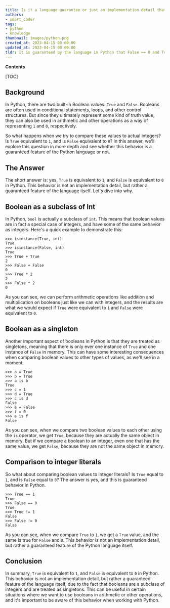 ```yaml
---
title: Is it a language guarantee or just an implementation detail that false is equivalent to 0 and true is equivalent to 1?
authors:
- smart_coder
tags:
- python
- knowledge
thumbnail: images/python.png
created_at: 2023-04-15 00:00:00
updated_at: 2023-04-15 00:00:00
tldr: It is guaranteed by the language in Python that False == 0 and True == 1.
---
```


**Contents**

[TOC]

Background
----------

In Python, there are two built-in Boolean values: `True` and `False`. Booleans are often used in conditional statements, loops, and other control structures. But since they ultimately represent some kind of truth value, they can also be used in arithmetic and other operations as a way of representing `1` and `0`, respectively.

So what happens when we try to compare these values to actual integers? Is `True` equivalent to `1`, and is `False` equivalent to `0`? In this answer, we'll explore this question in more depth and see whether this behavior is a guaranteed feature of the Python language or not.

The Answer
----------

The short answer is: yes, `True` is equivalent to `1`, and `False` is equivalent to `0` in Python. This behavior is not an implementation detail, but rather a guaranteed feature of the language itself. Let's dive into why.

Boolean as a subclass of Int
----------------------------

In Python, `bool` is actually a subclass of `int`. This means that boolean values are in fact a special case of integers, and have some of the same behavior as integers. Here's a quick example to demonstrate this:

```
>>> isinstance(True, int)
True
>>> isinstance(False, int)
True
>>> True + True
2
>>> False + False
0
>>> True * 2
2
>>> False * 2
0
```

As you can see, we can perform arithmetic operations like addition and multiplication on booleans just like we can with integers, and the results are what we would expect if `True` were equivalent to `1` and `False` were equivalent to `0`.

Boolean as a singleton
----------------------

Another important aspect of booleans in Python is that they are treated as singletons, meaning that there is only ever one instance of `True` and one instance of `False` in memory. This can have some interesting consequences when comparing boolean values to other types of values, as we'll see in a moment.

```
>>> a = True
>>> b = True
>>> a is b
True
>>> c = 1
>>> d = True
>>> c is d
False
>>> e = False
>>> f = 0
>>> e is f
False
```

As you can see, when we compare two boolean values to each other using the `is` operator, we get `True`, because they are actually the same object in memory. But if we compare a boolean to an integer, even one that has the same value, we get `False`, because they are not the same object in memory.

Comparison to integer literals
-------------------------------

So what about comparing boolean values to integer literals? Is `True` equal to `1`, and is `False` equal to `0`? The answer is yes, and this is guaranteed behavior in Python.

```
>>> True == 1
True
>>> False == 0
True
>>> True != 1
False
>>> False != 0
False
```

As you can see, when we compare `True` to `1`, we get a `True` value, and the same is true for `False` and `0`. This behavior is not an implementation detail, but rather a guaranteed feature of the Python language itself.

Conclusion
----------

In summary, `True` is equivalent to `1`, and `False` is equivalent to `0` in Python. This behavior is not an implementation detail, but rather a guaranteed feature of the language itself, due to the fact that booleans are a subclass of integers and are treated as singletons. This can be useful in certain situations where we want to use booleans in arithmetic or other operations, and it's important to be aware of this behavior when working with Python.
